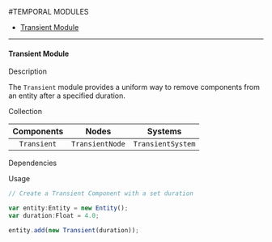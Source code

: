 #TEMPORAL MODULES

* [Transient Module]()

---
#### Transient Module
Description

The `Transient` module provides a uniform way to remove components from an entity after a specified duration.

Collection

| Components  | Nodes  | Systems |
| :------------: |:---------------:| :-----:|
| `Transient`     | `TransientNode` | `TransientSystem` |


Dependencies

Usage

```javascript
// Create a Transient Component with a set duration

var entity:Entity = new Entity();
var duration:Float = 4.0;

entity.add(new Transient(duration));
```
